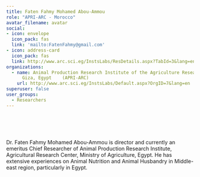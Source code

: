 ```yaml
---
title: Faten Fahmy Mohamed Abou-Ammou
role: "APRI-ARC - Morocco"
avatar_filename: avatar
social:
- icon: envelope
  icon_pack: fas
  link: 'mailto:FatenFahmy@gmail.com'
- icon: address-card
  icon_pack: fas
  link: http://www.arc.sci.eg/InstsLabs/ResDetails.aspx?TabId=3&lang=en&ResID=29537&OrgId=7
organizations:
  - name: Animal Production Research Institute of the Agriculture Research Center,
      Giza, Egypt    (APRI-ARC)
    url: http://www.arc.sci.eg/InstsLabs/Default.aspx?OrgID=7&lang=en
superuser: false
user_groups:
  - Researchers
---
```

<br />
<br />
<br />
<br />
Dr. Faten Fahmy Mohamed Abou-Ammou is director and currently an emeritus Chief Researcher of Animal Production Research Institute, Agricultural Research Center, Ministry of Agriculture, Egypt. He has extensive experiences on Animal Nutrition and Animal Husbandry in Middle-east region, particularly in Egypt.
